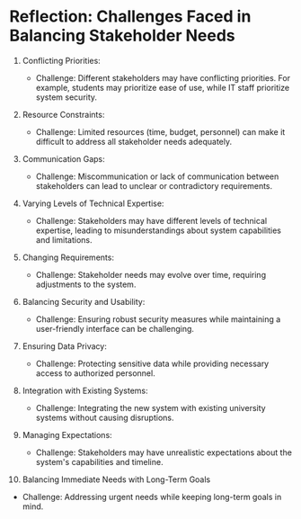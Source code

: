 # Reflection: Challenges Faced in Balancing Stakeholder Needs

1. Conflicting Priorities:
   - Challenge: Different stakeholders may have conflicting priorities. For example, students may prioritize ease of use, while IT staff prioritize system security.
  
2. Resource Constraints:
   - Challenge: Limited resources (time, budget, personnel) can make it difficult to address all stakeholder needs adequately.

3. Communication Gaps:
   - Challenge: Miscommunication or lack of communication between stakeholders can lead to unclear or contradictory requirements.
   
4. Varying Levels of Technical Expertise:
   - Challenge: Stakeholders may have different levels of technical expertise, leading to misunderstandings about system capabilities and limitations.
  
5. Changing Requirements:
   - Challenge: Stakeholder needs may evolve over time, requiring adjustments to the system.
  
6. Balancing Security and Usability:
   - Challenge: Ensuring robust security measures while maintaining a user-friendly interface can be challenging.

7. Ensuring Data Privacy:
   - Challenge: Protecting sensitive data while providing necessary access to authorized personnel.

8. Integration with Existing Systems:
   - Challenge: Integrating the new system with existing university systems without causing disruptions.

9. Managing Expectations:
   - Challenge: Stakeholders may have unrealistic expectations about the system's capabilities and timeline.
   

10. Balancing Immediate Needs with Long-Term Goals
   - Challenge: Addressing urgent needs while keeping long-term goals in mind.
     
